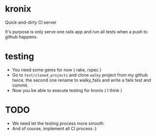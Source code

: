 kronix
======

Quick-and-dirty CI server

It's purpose is only serve one rails app and run all tests when a push
to github happens.

testing
====

 * You need some gems for now ( rake, rspec )
 * Go to `test/cloned_projects` and clone `walky` project from my github
   twice, the second one rename to walky_fails and write a fails test
   and commit.
 * Now you be able to execute testing for kronix ( I think )


TODO
===
 * We need let the testing process more smooth.
 * And of course, implement all CI process :)
